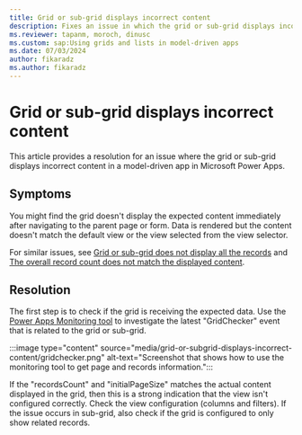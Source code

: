 ```yaml
---
title: Grid or sub-grid displays incorrect content
description: Fixes an issue in which the grid or sub-grid displays incorrect content in a Power Apps model-driven app.
ms.reviewer: tapanm, moroch, dinusc
ms.custom: sap:Using grids and lists in model-driven apps
ms.date: 07/03/2024
author: fikaradz
ms.author: fikaradz
---
```

# Grid or sub-grid displays incorrect content

This article provides a resolution for an issue where the grid or sub-grid displays incorrect content in a model-driven app in Microsoft Power Apps.

## Symptoms

You might find the grid doesn't display the expected content immediately after navigating to the parent page or form. Data is rendered but the content doesn't match the default view or the view selected from the view selector.

For similar issues, see [Grid or sub-grid does not display all the records](grid-or-subgrid-not-display-all-records.md) and [The overall record count does not match the displayed content](overall-record-count-not-match-displayed-content.md).

## Resolution

The first step is to check if the grid is receiving the expected data. Use the [Power Apps Monitoring tool](/power-apps/maker/monitor-overview) to investigate the latest "GridChecker" event that is related to the grid or sub-grid.

:::image type="content" source="media/grid-or-subgrid-displays-incorrect-content/gridchecker.png" alt-text="Screenshot that shows how to use the monitoring tool to get page and records information.":::

If the "recordsCount" and "initialPageSize" matches the actual content displayed in the grid, then this is a strong indication that the view isn't configured correctly. Check the view configuration (columns and filters). If the issue occurs in sub-grid, also check if the grid is configured to only show related records.
